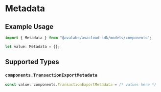 # Metadata

## Example Usage

```typescript
import { Metadata } from "@avalabs/avacloud-sdk/models/components";

let value: Metadata = {};
```

## Supported Types

### `components.TransactionExportMetadata`

```typescript
const value: components.TransactionExportMetadata = /* values here */
```

